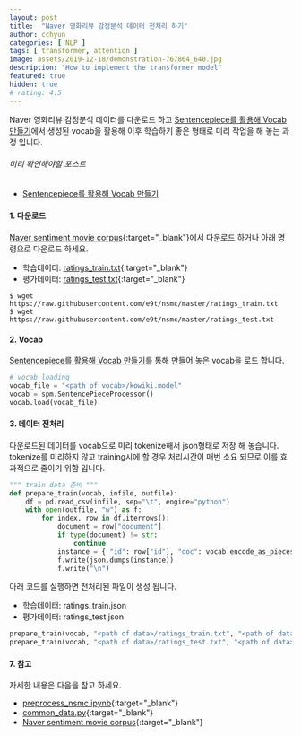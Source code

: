 ```yaml
---
layout: post
title:  "Naver 영화리뷰 감정분석 데이터 전처리 하기"
author: cchyun
categories: [ NLP ]
tags: [ transformer, attention ]
image: assets/2019-12-18/demonstration-767864_640.jpg
description: "How to implement the transformer model"
featured: true
hidden: true
# rating: 4.5
---
```


Naver 영화리뷰 감정분석 데이터를 다운로드 하고 [Sentencepiece를 활용해 Vocab 만들기](../vocab-with-sentencepiece/)에서 생성된 vocab을 활용해 이후 학습하기 좋은 형태로 미리 작업을 해 놓는 과정 입니다.

###### 미리 확인해야할 포스트

- [Sentencepiece를 활용해 Vocab 만들기](../vocab-with-sentencepiece/)


#### 1. 다운로드

[Naver sentiment movie corpus](https://github.com/e9t/nsmc){:target="_blank"}에서 다운로드 하거나 아래 명령으로 다운로드 하세요.
- 학습데이터: [ratings_train.txt](https://github.com/e9t/nsmc/blob/master/ratings_train.txt){:target="_blank"}
- 평가데이터: [ratings_test.txt](https://github.com/e9t/nsmc/blob/master/ratings_test.txt){:target="_blank"}

```console
$ wget https://raw.githubusercontent.com/e9t/nsmc/master/ratings_train.txt
$ wget https://raw.githubusercontent.com/e9t/nsmc/master/ratings_test.txt
```


#### 2. Vocab

[Sentencepiece를 활용해 Vocab 만들기](../vocab-with-sentencepiece/)를 통해 만들어 놓은 vocab을 로드 합니다.

```python
# vocab loading
vocab_file = "<path of vocab>/kowiki.model"
vocab = spm.SentencePieceProcessor()
vocab.load(vocab_file)
```


#### 3. 데이터 전처리

다운로드된 데이터를 vocab으로 미리 tokenize해서 json형태로 저장 해 놓습니다.  
tokenize를 미리하지 않고 training시에 할 경우 처리시간이 매번 소요 되므로 이를 효과적으로 줄이기 위함 입니다.  

```python
""" train data 준비 """
def prepare_train(vocab, infile, outfile):
    df = pd.read_csv(infile, sep="\t", engine="python")
    with open(outfile, "w") as f:
        for index, row in df.iterrows():
            document = row["document"]
            if type(document) != str:
                continue
            instance = { "id": row["id"], "doc": vocab.encode_as_pieces(document), "label": row["label"] }
            f.write(json.dumps(instance))
            f.write("\n")
```

아래 코드를 실행하면 전처리된 파일이 생성 됩니다.
- 학습데이터: ratings_train.json
- 평가데이터: ratings_test.json

```python
prepare_train(vocab, "<path of data>/ratings_train.txt", "<path of data>/ratings_train.json")
prepare_train(vocab, "<path of data>/ratings_test.txt", "<path of data>/ratings_test.json")
```

#### 7. 참고

자세한 내용은 다음을 참고 하세요.

- [preprocess_nsmc.ipynb](https://github.com/paul-hyun/transformer-evolution/blob/master/tutorial/preprocess_nsmc.ipynb){:target="_blank"}
- [common_data.py](https://github.com/paul-hyun/transformer-evolution/blob/master/common_data.py){:target="_blank"}
- [Naver sentiment movie corpus](https://github.com/e9t/nsmc){:target="_blank"}

